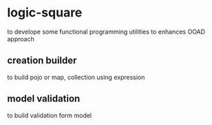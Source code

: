 # logic-square
to develope some functional programming utilities to enhances OOAD approach

## creation builder

to build pojo or map, collection using expression

## model validation

to build validation form model
